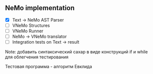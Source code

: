 ## NeMo implementation

- [x] Text -> NeMo AST Parser
- [ ] VNeMo Structures
- [ ] VNeMo Runner
- [ ] NeMo -> VNeMo translator
- [ ] Integration tests on Text -> result

Note: добавить синтаксический сахар в виде конструкций if и while  \
для облегчения тестирования

Тестовая программа - алгоритм Евклида